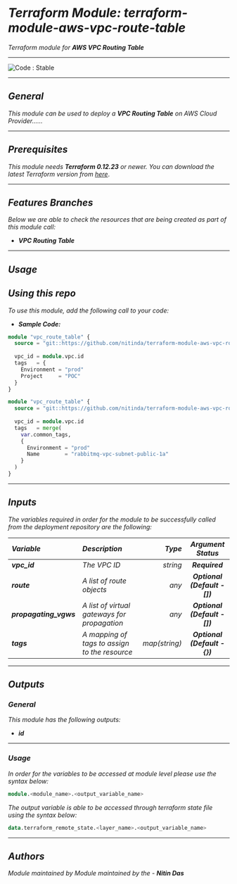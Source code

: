 # _Terraform Module: terraform-module-aws-vpc-route-table_
_Terraform module for_ **_AWS VPC Routing Table_**


<!--BEGIN STABILITY BANNER-->
---

![_Code : Stable_](https://img.shields.io/badge/Code-Stable-brightgreen?style=for-the-badge&logo=github)

>

---
<!--END STABILITY BANNER-->

## _General_

_This module can be used to deploy a_ **_VPC Routing Table_** _on AWS Cloud Provider......_


---

## _Prerequisites_

_This module needs **_Terraform 0.12.23_** or newer._
_You can download the latest Terraform version from_ [_here_](https://www.terraform.io/downloads.html).



---

## _Features Branches_

_Below we are able to check the resources that are being created as part of this module call:_

- **_VPC Routing Table_**


---

## _Usage_

## _Using this repo_

_To use this module, add the following call to your code:_

- **_Sample Code:_**

```tf
module "vpc_route_table" {
  source = "git::https://github.com/nitinda/terraform-module-aws-vpc-route-table.git?ref=master"
  
  vpc_id = module.vpc.id
  tags   = {
    Environment = "prod"
    Project     = "POC"
  }
}

```

```tf
module "vpc_route_table" {
  source = "git::https://github.com/nitinda/terraform-module-aws-vpc-route-table.git?ref=master"
  
  vpc_id = module.vpc.id  
  tags   = merge(
    var.common_tags,
    {
      Environment = "prod"
      Name        = "rabbitmq-vpc-subnet-public-1a"
    }
  )
}

```


---

## _Inputs_

_The variables required in order for the module to be successfully called from the deployment repository are the following:_

|**_Variable_** | **_Description_** | **_Type_** | **_Argument Status_** |
|:----|:----|-----:|:---:|
| **_vpc\_id_** | _The VPC ID_ | _string_ | **_Required_** |
| **_route_** | _A list of route objects_ | _any_ | **_Optional <br/> (Default - [])_** |
| **_propagating\_vgws_** | _A list of virtual gateways for propagation_ | _any_ | **_Optional <br/> (Default - [])_** |
| **_tags_** | _A mapping of tags to assign to the resource_ | _map(string)_ | **_Optional <br/> (Default - {})_** |


---


## _Outputs_

### _General_

_This module has the following outputs:_

* **_id_**


---

### _Usage_

_In order for the variables to be accessed at module level please use the syntax below:_

```tf
module.<module_name>.<output_variable_name>
```


_The output variable is able to be accessed through terraform state file using the syntax below:_

```tf
data.terraform_remote_state.<layer_name>.<output_variable_name>
```

---



## _Authors_

_Module maintained by Module maintained by the -_ **_Nitin Das_**
